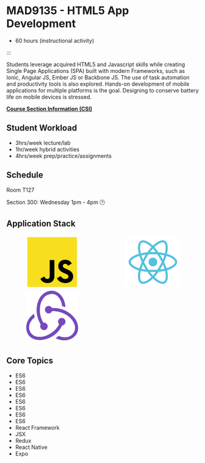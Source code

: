 # MAD9135 - HTML5 App Development

- 60 hours (instructional activity)

:::

Students leverage acquired HTML5 and Javascript skills while creating Single Page Applications (SPA) built with modern Frameworks, such as Ionic, Angular JS, Ember JS or Backbone JS. The use of task automation and productivity tools is also explored. Hands-on development of mobile applications for multiple platforms is the goal. Designing to conserve battery life on mobile devices is stressed.

**[Course Section Information (CSI)](./course-section-information.md)**

## Student Workload

- 3hrs/week lecture/lab
- 1hr/week hybrid activities
- 4hrs/week prep/practice/assignments

## Schedule

Room T127

Section 300: Wednesday 1pm - 4pm :clock2:

## Application Stack

<section style="
  display: grid; 
  grid-template-columns: repeat( auto-fit, minmax(160px, 1fr) );
  grid-template-rows: 130px;
  grid-auto-rows: 130px;
  justify-items: center;
  align-items: center;
  grid-gap: 1.5rem;
  margin-bottom: 2rem;">

<img src="../assets/javascript.svg" alt="NodeJS" 
     style="width: 100%; height: auto; max-height: 130px; max-width: 160px;
            align-self: start; margin-top: .95rem;">

<img src="../assets/react.svg" alt="React" 
     style="width: 100%; height: auto; max-height: 130px; max-width: 160px;align-self: start; margin-top: .95rem;">
          
<img src="../assets/redux.svg" alt="Redux" 
     style="width: auto; height: 70%; max-height: 130px;
            align-self: end; margin-bottom: .8rem;">


</section>

## Core Topics

- ES6
- ES6
- ES6
- ES6
- ES6
- ES6
- ES6
- ES6
- React Framework
- JSX
- Redux
- React Native
- Expo
